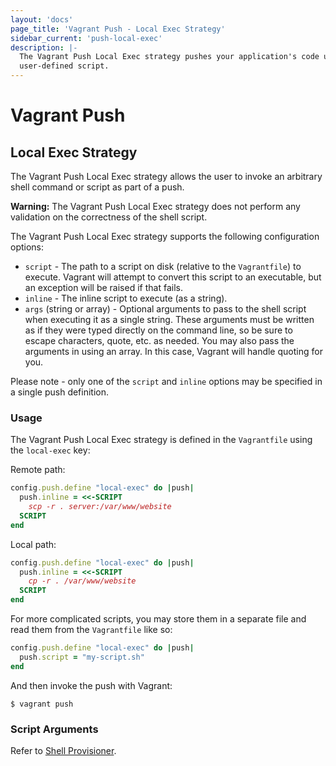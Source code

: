 ```yaml
---
layout: 'docs'
page_title: 'Vagrant Push - Local Exec Strategy'
sidebar_current: 'push-local-exec'
description: |-
  The Vagrant Push Local Exec strategy pushes your application's code using a
  user-defined script.
---
```


# Vagrant Push

## Local Exec Strategy

The Vagrant Push Local Exec strategy allows the user to invoke an arbitrary
shell command or script as part of a push.

<div class="alert alert-warning">
  <strong>Warning:</strong> The Vagrant Push Local Exec strategy does not
  perform any validation on the correctness of the shell script.
</div>

The Vagrant Push Local Exec strategy supports the following configuration
options:

- `script` - The path to a script on disk (relative to the `Vagrantfile`) to
  execute. Vagrant will attempt to convert this script to an executable, but an
  exception will be raised if that fails.
- `inline` - The inline script to execute (as a string).
- `args` (string or array) - Optional arguments to pass to the shell script when executing it
  as a single string. These arguments must be written as if they were typed
  directly on the command line, so be sure to escape characters, quote,
  etc. as needed. You may also pass the arguments in using an array. In this
  case, Vagrant will handle quoting for you.

Please note - only one of the `script` and `inline` options may be specified in
a single push definition.

### Usage

The Vagrant Push Local Exec strategy is defined in the `Vagrantfile` using the
`local-exec` key:

Remote path:

```ruby
config.push.define "local-exec" do |push|
  push.inline = <<-SCRIPT
    scp -r . server:/var/www/website
  SCRIPT
end
```

Local path:

```ruby
config.push.define "local-exec" do |push|
  push.inline = <<-SCRIPT
    cp -r . /var/www/website
  SCRIPT
end
```

For more complicated scripts, you may store them in a separate file and read
them from the `Vagrantfile` like so:

```ruby
config.push.define "local-exec" do |push|
  push.script = "my-script.sh"
end
```

And then invoke the push with Vagrant:

```shell
$ vagrant push
```

### Script Arguments

Refer to [Shell Provisioner](/docs/provisioning/shell.html).
